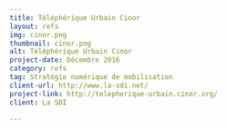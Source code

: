 ```yaml
---
title: Téléphérique Urbain Cinor
layout: refs
img: cinor.png
thumbnail: cinor.png
alt: Téléphérique Urbain Cinor
project-date: Décembre 2016
category: refs
tag: Stratégie numérique de mobilisation
client-url: http://www.la-sdi.net/
project-link: http://telepherique-urbain.cinor.org/
client: La SDI

---
```

